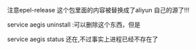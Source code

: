 注意epel-release 这个包里面的内容被替换成了aliyun 自己的源了!!!


service aegis uninstall :可以删除这个东西，但是

service aegis status 还在,不过事实上进程已经不存在了
